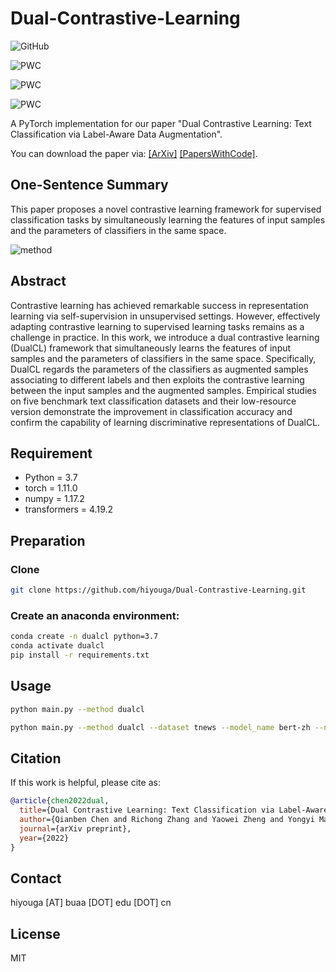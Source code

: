 # Dual-Contrastive-Learning
 
![GitHub](https://img.shields.io/github/license/hiyouga/dual-contrastive-learning)

![PWC](https://img.shields.io/endpoint.svg?url=https://paperswithcode.com/badge/dual-contrastive-learning-text-classification/sentiment-analysis-on-cr)

![PWC](https://img.shields.io/endpoint.svg?url=https://paperswithcode.com/badge/dual-contrastive-learning-text-classification/subjectivity-analysis-on-subj)

![PWC](https://img.shields.io/endpoint.svg?url=https://paperswithcode.com/badge/dual-contrastive-learning-text-classification/text-classification-on-trec-6)

A PyTorch implementation for our paper "Dual Contrastive Learning: Text Classification via Label-Aware Data Augmentation".

You can download the paper via: [[ArXiv]](https://arxiv.org/abs/2201.08702) [[PapersWithCode]](https://paperswithcode.com/paper/dual-contrastive-learning-text-classification).

## One-Sentence Summary

This paper proposes a novel contrastive learning framework for supervised classification tasks by simultaneously learning the features of input samples and the parameters of classifiers in the same space. 

![method](assets/method.png)

## Abstract

Contrastive learning has achieved remarkable success in representation learning via self-supervision in unsupervised settings. However, effectively adapting contrastive learning to supervised learning tasks remains as a challenge in practice. In this work, we introduce a dual contrastive learning (DualCL) framework that simultaneously learns the features of input samples and the parameters of classifiers in the same space. Specifically, DualCL regards the parameters of the classifiers as augmented samples associating to different labels and then exploits the contrastive learning between the input samples and the augmented samples. Empirical studies on five benchmark text classification datasets and their low-resource version demonstrate the improvement in classification accuracy and confirm the capability of learning discriminative representations of DualCL.

## Requirement

- Python = 3.7
- torch = 1.11.0
- numpy = 1.17.2
- transformers = 4.19.2

## Preparation

### Clone

```bash
git clone https://github.com/hiyouga/Dual-Contrastive-Learning.git
```

### Create an anaconda environment:

```bash
conda create -n dualcl python=3.7
conda activate dualcl
pip install -r requirements.txt
```

## Usage

```sh
python main.py --method dualcl

python main.py --method dualcl --dataset tnews --model_name bert-zh --num_epoch 5
```

## Citation

If this work is helpful, please cite as:

```bibtex
@article{chen2022dual,
  title={Dual Contrastive Learning: Text Classification via Label-Aware Data Augmentation},
  author={Qianben Chen and Richong Zhang and Yaowei Zheng and Yongyi Mao},
  journal={arXiv preprint},
  year={2022}
}
```

## Contact

hiyouga [AT] buaa [DOT] edu [DOT] cn

## License

MIT
